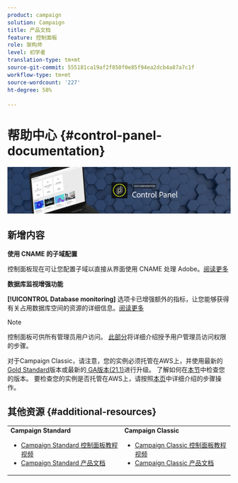 ```yaml
---
product: campaign
solution: Campaign
title: 产品文档
feature: 控制面板
role: 架构师
level: 初学者
translation-type: tm+mt
source-git-commit: 555181ca19af2f850f0e85f94ea2dcb4a87a7c1f
workflow-type: tm+mt
source-wordcount: '227'
ht-degree: 58%

---
```



# 帮助中心 {#control-panel-documentation}

![](assets/do-not-localize/banner.png)

## 新增内容


**使用 CNAME 的子域配置**

控制面板现在可让您配置子域以直接从界面使用 CNAME 处理 Adobe。[阅读更多](subdomains-certificates/using/setting-up-new-subdomain.md)

**数据库监视增强功能**

**[!UICONTROL Database monitoring]** 选项卡已增强额外的指标，让您能够获得有关占用数据库空间的资源的详细信息。[阅读更多](performance-monitoring/using/database-monitoring.md)

>[!NOTE]
>
>控制面板可供所有管理员用户访问。 [此部分](https://experienceleague.adobe.com/docs/control-panel/using/discover-control-panel/managing-permissions.html?lang=en#discover-control-panel)将详细介绍授予用户管理员访问权限的步骤。
>
>对于Campaign Classic，请注意，您的实例必须托管在AWS上，并使用最新的[Gold Standard](https://experienceleague.adobe.com/docs/campaign-classic/using/release-notes/gs-release/gs-overview.html)版本或最新的[ GA版本(21.1)](https://experienceleague.adobe.com/docs/campaign-classic/using/release-notes/latest-release.html#release-notes)进行升级。 了解如何在[本节](https://experienceleague.adobe.com/docs/campaign-classic/using/getting-started/starting-with-adobe-campaign/launching-adobe-campaign.html#getting-your-campaign-version)中检查您的版本。 要检查您的实例是否托管在AWS上，请按照[本页](faq.md)中详细介绍的步骤操作。

## 其他资源 {#additional-resources}

<table>
    <tr>
        <td><b>Campaign Standard</b><br/>
        <ul>
            <li><a href="https://experienceleague.adobe.com/docs/campaign-standard-learn/control-panel/control-panel-overview.html?lang=zh-Hans">Campaign Standard 控制面板教程视频</a></li>
            <li><a href="https://docs.adobe.com/content/help/zh-Hans/campaign-standard/using/campaign-standard-home.html">Campaign Standard 产品文档</a></li>
        </ul>
        </td>
        <td><b>Campaign Classic</b><br/>
        <ul>
            <li><a href="https://experienceleague.adobe.com/docs/campaign-classic-learn/control-panel/control-panel-overview.html?lang=zh-Hans">Campaign Classic 控制面板教程视频</a></li>
            <li><a href="https://docs.adobe.com/content/help/zh-Hans/campaign-classic/using/campaign-classic-home.html">Campaign Classic 产品文档</a></li>
        </ul>
        </td>
    </tr>
</table>
